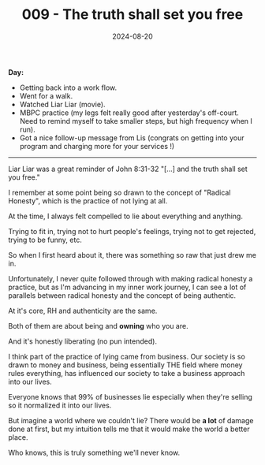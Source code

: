 ﻿---
title: 009 - The truth shall set you free
date: 2024-08-20
categories: ["daily"]
tags: posts

---
**Day:**  

- Getting back into a work flow.
- Went for a walk.
- Watched Liar Liar (movie).
- MBPC practice (my legs felt really good after yesterday's off-court. Need to remind myself to take smaller steps, but high frequency when I run).
- Got a nice follow-up message from Lis (congrats on getting into your program and charging more for your services !)
___  

Liar Liar was a great reminder of John 8:31-32 "[...] and the truth shall set you free."

I remember at some point being so drawn to the concept of "Radical Honesty", which is the practice of not lying at all.

At the time, I always felt compelled to lie about everything and anything.

Trying to fit in, trying not to hurt people's feelings, trying not to get rejected, trying to be funny, etc.

So when I first heard about it, there was something so raw that just drew me in.

Unfortunately, I never quite followed through with making radical honesty a practice, but as I'm advancing in my inner work journey, I can see a lot of parallels between radical honesty and the concept of being authentic.

At it's core, RH and authenticity are the same.

Both of them are about being and **owning** who you are.

And it's honestly liberating (no pun intended).

I think part of the practice of lying came from business. Our society is so drawn to money and business, being essentially THE field where money rules everything, has influenced our society to take a business approach into our lives.

Everyone knows that 99% of businesses lie especially when they're selling so it normalized it into our lives.

But imagine a world where we couldn't lie? There would be **a lot** of damage done at first, but my intuition tells me that it would make the world a better place.

Who knows, this is truly something we'll never know.
